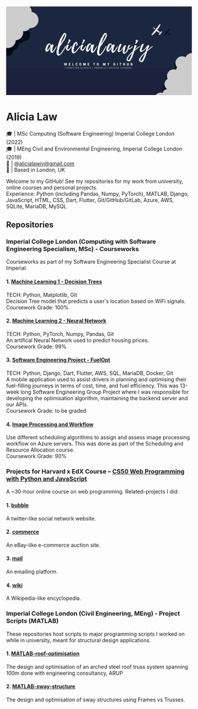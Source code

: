 ![Header](https://github.com/alicialawjy/alicialawjy/blob/main/alicialawjy.png)
# Alicia Law 
🎓  | MSc Computing (Software Engineering) Imperial College London (2022) <br>
🎓  | MEng Civil and Environmental Engineering, Imperial College London (2019) <br>
📧  | @alicialawjy@gmail.com <br>
📍  | Based in London, UK <br>

Welcome to my GitHub! See my repositories for my work from university, online courses and personal projects. <br>
Experience: Python (including Pandas, Numpy, PyTorch), MATLAB, Django, JavaScript, HTML, CSS, Dart, Flutter, Git/GitHub/GitLab, Azure, AWS, SQLite, MariaDB, MySQL

## Repositories
### Imperial College London (Computing with Software Engineering Specialism, MSc) - Courseworks
Courseworks as part of my Software Engineering Specialist Course at Imperial.

#### 1. [Machine Learning 1 - Decision Trees](https://github.com/mchara01/WiFi_location_prediction)
TECH: Python, Matplotlib, Git<br>
Decision Tree model that predicts a user's location based on WiFi signals. <br>
Coursework Grade: 100%

#### 2. [Machine Learning 2 - Neural Network](https://github.com/alicialawjy/Housing-Price-Neural-Network/blob/main/README.md)
TECH: Python, PyTorch, Numpy, Pandas, Git<br>
An artifical Neural Network used to predict housing prices. <br>
Coursework Grade: 99%

#### 3. [Software Engineering Project - FuelOpt](https://github.com/mchara01/FuelOpt)
TECH: Python, Django, Dart, Flutter, AWS, SQL, MariaDB, Docker, Git<br>
A mobile application used to assist drivers in planning and optimising their fuel-filling journeys in terms of cost, time, and fuel efficiency. This was 13-week long Software Engineering Group Project where I was responsible for developing the optimisation algorithm, maintaining the backend server and our APIs.<br>
Coursework Grade: to be graded

#### 4. [Image Processing and Workflow](https://github.com/WeiSin99/scheduling-coursework)
Use different scheduling algorithms to assign and assess image processing workflow on Azure servers. This was done as part of the Scheduling and Resource Allocation course.<br>
Coursework Grade: 90%

### Projects for Harvard x EdX Course – [CS50 Web Programming with Python and JavaScript](https://cs50.harvard.edu/web/2020/)
A ~30-hour online course on web programming. Related-projects I did:

#### 1. [bubble](https://github.com/alicialawjy/bubble)
A twitter-like social network website. 

#### 2. [commerce](https://github.com/alicialawjy/commerce)
An eBay-like e-commerce auction site.

#### 3. [mail](https://github.com/alicialawjy/mail)
An emailing platform.

#### 4. [wiki](https://github.com/alicialawjy/wiki)
A Wikipedia-like encyclopedia. 

### Imperial College London (Civil Engineering, MEng) - Project Scripts (MATLAB)
These repositories host scripts to major programming scripts I worked on while in university, meant for structural design applications.
#### 1. [MATLAB-roof-optimisation](https://github.com/alicialawjy/MATLAB-roof-optimisation)
The design and optimisation of an arched steel roof truss system spanning 100m done with engineering consultancy, ARUP
#### 2. [MATLAB-sway-structure](https://github.com/alicialawjy/MATLAB-sway-structure)
The design and optimisation of sway structures using Frames vs Trusses.
